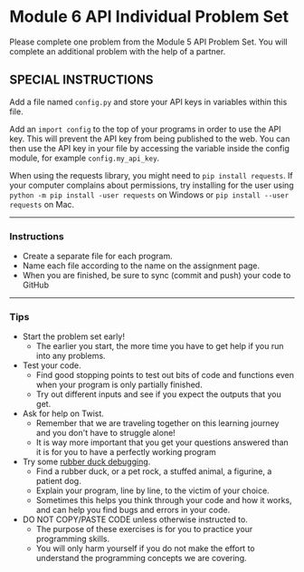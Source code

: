# Module 6 API Individual Problem Set

Please complete one problem from the Module 5 API Problem Set. You will complete an additional problem with the help of a partner.

## SPECIAL INSTRUCTIONS

Add a file named `config.py` and store your API keys in variables within this file.

Add an `import config` to the top of your programs in order to use the API key. This will prevent the API key from being published to the web. You can then use the API key in your file by accessing the variable inside the config module, for example `config.my_api_key`.


When using the requests library, you might need to `pip install requests`. If your computer complains about permissions, try installing for the user using `python -m pip install -user requests` on Windows or `pip install --user requests` on Mac.


---

### Instructions
- Create a separate file for each program.
- Name each file according to the name on the assignment page.
- When you are finished, be sure to sync (commit and push) your code to GitHub

---

### Tips
- Start the problem set early!
    - The earlier you start, the more time you have to get help if you run into any 
    problems.
- Test your code. 
    - Find good stopping points to test out bits of code and
    functions even when your program is only partially finished. 
    - Try out different inputs and see if you expect the outputs that you get.
- Ask for help on Twist. 
    - Remember that we are traveling together on this 
    learning journey and you don't have to struggle alone!
    - It is way more important that you get your questions answered than it is
    for you to have a perfectly working program
- Try some [rubber duck debugging](https://rubberduckdebugging.com/).
    - Find a rubber duck, or a pet rock, a stuffed animal, a figurine, a patient dog.
    - Explain your program, line by line, to the victim of your choice.
    - Sometimes this helps you think through your code and how it works, and 
    can help you find bugs and errors in your code.
- DO NOT COPY/PASTE CODE unless otherwise instructed to.
    - The purpose of these exercises is for you to practice your programming skills.
    - You will only harm yourself if you do not make the effort to understand the
    programming concepts we are covering.
    
